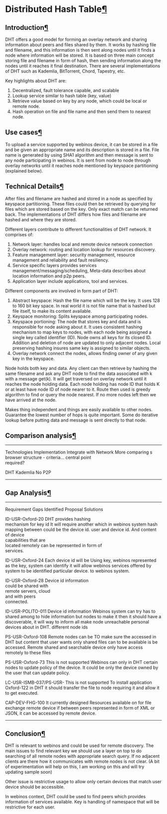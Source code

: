 Distributed Hash Table[¶](#Distributed-Hash-Table)
==================================================

Introduction[¶](#Introduction)
------------------------------

DHT offers a good model for forming an overlay network and sharing
information about peers and files shared by them. It works by hashing
file and filename, and this information is then sent along nodes until
it finds a node where information will be stored. It is based on three
main concept storing file and filename in form of hash, then sending
information along the nodes until it reaches it final destination. There
are several implementations of DHT such as Kademlia, BitTorrent, Chord,
Tapestry, etc.

Key highlights about DHT are:

1.  Decentralized, fault tolerance capable, and scalable
2.  Lookup service similar to hash table (key, value)
3.  Retrieve value based on key by any node, which could be local or
    remote node.
4.  Hash operation on file and file name and then send them to nearest
    node.

Use cases[¶](#Use-cases)
------------------------

To upload a service supported by webinos device, it can be stored in a
file and be given an appropriate name and its description is stored in a
file. File name is generated by using SHA1 algorithm and then message is
sent to any node participating in webinos. It is sent from node to node
through overlay networks until it reaches node mentioned by keyspace
partitioning (explained below).

Technical Details[¶](#Technical-Details)
----------------------------------------

After files and filename are hashed and stored in a node as specified by
keyspace partitioning. These files could then be retrieved by querying
for files which are stored based on the key. Only exact match can be
returned back. The implementations of DHT differs how files and filename
are hashed and where they are stored.

Different layers contribute to different functionalities of DHT network.
It comprises of:

1.  Network layer: handles local and remote device network connection
2.  Overlay network: routing and location lookup for resources
    discovery.
3.  Feature management layer: security management, resource management
    and reliability and fault resiliency.
4.  Service specific layers provides services
    management/messaging/scheduling, Meta-data describes about location
    information and p2p peers.
5.  Application layer include applications, tool and services.

Different components are involved in form part of DHT:

1.  Abstract keyspace: Hash the file name which will be the key. It uses
    128 to 160 bit key space. In real world it is not file name that is
    hashed but file itself, to make its content available.
2.  Keyspace monitoring: Splits keyspace among participating nodes.
3.  Keyspace portioning: The node that stores key and data and is
    responsible for node asking about it. It uses consistent hashing
    mechanism to map keys to nodes, with each node being assigned a
    single key called identifier (ID). Node owns all keys for its closed
    ID. Addition and deletion of node are updated to only adjacent
    nodes. Local preserving hashing insures same key is assigned to
    similar objects.
4.  Overlay network connect the nodes, allows finding owner of any given
    key in the keyspace.

Node holds both key and data. Any client can then retrieve by hashing
the same filename and ask any DHT node to find the data associated with
k with a message get(k). It will get traversed on overlay network until
it reaches the node holding data. Each node holding has node ID that
holds K or at least have node ID of node nearer to it. Route then used
is greedy algorithm to find or query the node nearest. If no more nodes
left then we have arrived at the node.

Makes thing independent and things are easily available to other nodes.
Guarantee the lowest number of hops is quite important. Some do
iterative lookup before putting data and message is sent directly to
that node.

Comparison analysis[¶](#Comparison-analysis)
--------------------------------------------

  -------------- -------------- -------------- -------------- --------------
  Technologies   Implementation Integrate with Network        More comparing
                 s              browser        structure -    criteria...
                                               central point  
                                               required?      

  DHT            Kademlia       No             P2P            
  -------------- -------------- -------------- -------------- --------------

Gap Analysis[¶](#Gap-Analysis)
------------------------------

  ----------------------- ----------------------- -----------------------
  Requirement             Gaps Identified         Proposal Solutions

  ID-USR-Oxford-20        DHT provides hashing    \
                          mechanism for key id    It will require another
                          which in webinos system hash mapping between
                          could be the device id. user and device id.
                          And content of device   
                          capabilities that are   
                          located remotely can be 
                          represented in form of  
                          services.               

  ID-USR-Oxford-24        Each device id will be  Using key, webinos
                          represented as the key, system can identify
                          it will allow webinos   services offered by
                          system to be identified particular device.
                          to webinos system.      

  ID-USR-Oxford-28        Device id information   
                          could be shared with    
                          remote servers, cloud   
                          and with peers          
                          connected.              

  ID-USR-POLITO-011       Device id information   Webinos system can try
                          has to shared among     to hide information but
                          nodes to make it        then it should have a
                          discoverable, it will   way to inform all
                          make node unreachable   personal devices about
                          in DHT.                 different node ids

  PS-USR-Oxford-108       Remote nodes can be     TO make sure the
                          accessed in DHT but     content that user wants
                          only shared files can   to be available is
                          be accessed. Remote     shared and searchable
                          device only have access remotely
                          to these files          

  PS-USR-Oxford-73        This is not supported   Webinos can only
                          in DHT                  certain nodes to update
                                                  policy of the device.
                                                  It could be only the
                                                  device owned by the
                                                  user that can update
                                                  policy.

  LC-USR-ISMB-037/PS-USR- This is not supported   To install application
  Oxford-122              in DHT                  it should transfer the
                                                  file to node requiring
                                                  it and allow it to get
                                                  executed.

  CAP-DEV-FHG-100         It currently designed   Resources available on
                          for file exchange       remote device if
                          between peers           represented in form of
                                                  XML or JSON, it can be
                                                  accessed by remote
                                                  device.
  ----------------------- ----------------------- -----------------------

Conclusion[¶](#Conclusion)
--------------------------

DHT is relevant to webinos and could be used for remote discovery. The
main issues to find relevant key we should use a layer on top to do
searching of all remote nodes with appropriate search query. If no
adjacent clients are there how it communicates with remote nodes is not
clear. (A bit of experimentation will help on this, I am working on this
and will try updating sample soon)

Other issue is restrictive usage to allow only certain devices that
match user device should be accessible.

In webinos context, DHT could be used to find peers which provides
information of services available. Key is handling of namespace that
will be restrictive for each user.

